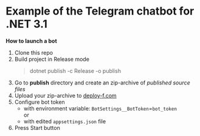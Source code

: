 # Example of the Telegram chatbot for .NET 3.1

 **How to launch a bot**
1. Clone this repo
2. Build project in Release mode
    > dotnet publish -c Release -o publish
3. Go to **publish** directory and create an zip-archive of *published source files*
4. Upload your zip-archive to [deploy-f.com](https://deploy-f.com)
5. Configure bot token
    * with environment variable: `BotSettings__BotToken`=`bot_token` <br>
    or <br>
    * with edited `appsettings.json` file
6. Press Start button
